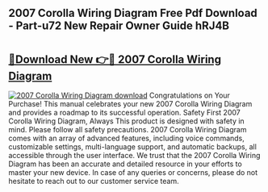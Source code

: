## 2007 Corolla Wiring Diagram Free Pdf Download - Part-u72 New Repair Owner Guide hRJ4B

# <h2><a href="http://dfnrea8.blite.top/?on=2007+Corolla+Wiring+Diagram">🔗Download New 👉🔴 2007 Corolla Wiring Diagram</a></h2>

[![2007 Corolla Wiring Diagram download](https://i.imgur.com/lujVjoI.png)](http://dfnrea8.blite.top/?on=2007+Corolla+Wiring+Diagram)
Congratulations on Your Purchase! This manual celebrates your new 2007 Corolla Wiring Diagram and provides a roadmap to its successful operation. Safety First 2007 Corolla Wiring Diagram, Always This product is designed with safety in mind. Please follow all safety precautions. 2007 Corolla Wiring Diagram comes with an array of advanced features, including voice commands, customizable settings, multi-language support, and automatic backups, all accessible through the user interface. We trust that the 2007 Corolla Wiring Diagram has been an accurate and detailed resource in your efforts to master your new device. In case of any queries or concerns, please do not hesitate to reach out to our customer service team.
